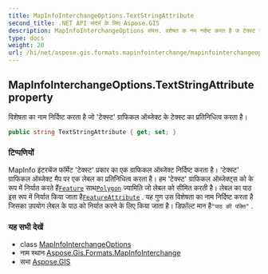 ```yaml
---
title: MapInfoInterchangeOptions.TextStringAttribute
second_title: .NET API संदर्भ के लिए Aspose.GIS
description: MapInfoInterchangeOptions संपत्त. वशेषत क नम नर्दष्ट करत है ज टेक्स्ट ग्रफकल ऑब्जेक्ट के टेक्स्ट क प्रतनधत्व करत है
type: docs
weight: 20
url: /hi/net/aspose.gis.formats.mapinfointerchange/mapinfointerchangeoptions/textstringattribute/
---
```

## MapInfoInterchangeOptions.TextStringAttribute property

विशेषता का नाम निर्दिष्ट करता है जो 'टेक्स्ट' ग्राफिकल ऑब्जेक्ट के टेक्स्ट का प्रतिनिधित्व करता है।

```csharp
public string TextStringAttribute { get; set; }
```

### टिप्पणियों

MapInfo इंटरचेंज फॉर्मेट 'टेक्स्ट' प्रकार का एक ग्राफिकल ऑब्जेक्ट निर्दिष्ट करता है। 'टेक्स्ट' ग्राफिकल ऑब्जेक्ट मैप पर एक लेबल का प्रतिनिधित्व करता है। हम 'टेक्स्ट' ग्राफिकल ऑब्जेक्ट्स को के रूप में निर्यात करते हैं[`Feature`](../../../aspose.gis/feature/) साथ[`Polygon`](../../../aspose.gis.geometries/polygon/) ज्यामिति जो लेबल को सीमित करती है। लेबल का पाठ इस रूप में निर्यात किया जाता है[`FeatureAttribute`](../../../aspose.gis/featureattribute/) . यह गुण उस विशेषता का नाम निर्दिष्ट करता है जिसका उपयोग लेबल के पाठ को निर्यात करने के लिए किया जाता है। डिफ़ॉल्ट मान है`"पाठ की पंक्ति"` .

### यह सभी देखें

* class [MapInfoInterchangeOptions](../)
* नाम स्थान [Aspose.Gis.Formats.MapInfoInterchange](../../mapinfointerchangeoptions/)
* सभा [Aspose.GIS](../../../)


